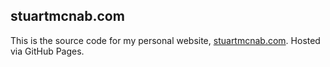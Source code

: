 ## stuartmcnab.com

This is the source code for my personal website, [stuartmcnab.com](https://stuartmcnab.com). Hosted via GitHub Pages.
